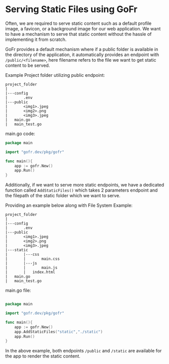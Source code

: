 # Serving Static Files using GoFr

Often, we are required to serve static content such as a default profile image, a favicon, or a background image for our 
web application. We want to have a mechanism to serve that static content without the hassle of implementing it from scratch.

GoFr provides a default mechanism where if a public folder is available in the directory of the application, it automatically provides an endpoint with `/public/<filename>`, here filename refers to the file we want to get static content to be served. 

Example Project folder utilizing public endpoint:

```dotenv
project_folder
|
|---config
|       .env
|---public
|       <img1>.jpeg
|       <img2>.png
|       <img3>.jpeg
|   main.go
|   main_test.go
```

main.go code:

```go
package main

import "gofr.dev/pkg/gofr"

func main(){
    app := gofr.New()
    app.Run()
}

```

Additionally, if we want to serve more static endpoints, we have a dedicated function called `AddStaticFiles()` which takes 2 parameters endpoint and the filepath of the static folder which we want to serve.

Providing an example below along with File System Example:

```dotenv
project_folder
|
|---config
|       .env
|---public
|       <img1>.jpeg
|       <img2>.png
|       <img3>.jpeg
|---static
|       |---css
|       |       main.css
|       |---js
|       |       main.js
|       |   index.html
|   main.go
|   main_test.go
```


main.go file:

```go

package main

import "gofr.dev/pkg/gofr"

func main(){
    app := gofr.New()
    app.AddStaticFiles("static","./static")
    app.Run()
}

```

In the above example, both endpoints `/public` and `/static` are available for the app to render the static content.